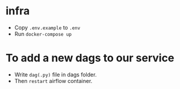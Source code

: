 # infra

- Copy `.env.example` to `.env`
- Run `docker-compose up`


# To add a new dags to our service
- Write `dag(.py)` file in dags folder.
- Then `restart` airflow container.